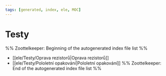 ```yaml
---
tags: [generated, index, ele, MOC]
---
```

# Testy
%% Zoottelkeeper: Beginning of the autogenerated index file list  %%
-  [[ele/Testy/Oprava rezistorů|Oprava rezistorů]]
-  [[ele/Testy/Pololetní opakování|Pololetní opakování]]
%% Zoottelkeeper: End of the autogenerated index file list  %%
